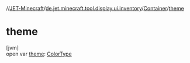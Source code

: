 //[JET-Minecraft](../../../index.md)/[de.jet.minecraft.tool.display.ui.inventory](../index.md)/[Container](index.md)/[theme](theme.md)

# theme

[jvm]\
open var [theme](theme.md): [ColorType](../../de.jet.minecraft.tool.display.color/-color-type/index.md)
